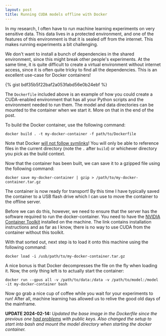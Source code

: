 ```yaml
---
layout: post
title: Running CUDA models offline with Docker
---
```

In my research, I often have to run machine learning experiments on very sensitive data. This data lives in a protected environment, and one of the features of this environment is that it is sealed off from the internet. This makes running experiments a bit challenging.

We don't want to install a bunch of dependencies in the shared environment, since this might break other people's experiments. At the same time, it is quite difficult to create a virtual environment without internet access, since it is often quite tricky to find all the dependencies. This is an excellent use-case for Docker containers!

{% gist bdf35b5f22baf2a053fabd56e0b24ebf %}

The `Dockerfile` included above is an example of how you could create a CUDA-enabled environment that has all your Python scripts and the environment needed to run them. The model and data directories can be mounted to the container when we start it. More on that in the end of the post.

To build the Docker container, use the following command:

```
docker build . -t my-docker-container -f path/to/Dockerfile
```

Note that Docker [will not follow symlinks](https://stackoverflow.com/a/31885214/807515)! You will only be able to reference files in the current directory (note the `.` after `build`) or whichever directory you pick as the build context.

Now that the container has been built, we can save it to a gzipped file using the following command:

```
docker save my-docker-container | gzip > /path/to/my-docker-container.tar.gz
```

The container is now ready for transport! By this time I have typically saved the container to a USB flash drive which I can use to move the container to the offline server.

Before we can do this, however, we need to ensure that the server has the software required to run the docker-container. You need to have the [NVIDIA Container Toolkit](https://github.com/NVIDIA/nvidia-docker) installed on the machine. The link contains installation instructions and as far as I know, there is no way to use CUDA from the container without this toolkit.

With that sorted out, next step is to load it onto this machine using the following command:

```
docker load -i /usb/path/to/my-docker-container.tar.gz
```

A nice bonus is that Docker decompresses the file on the fly when loading it. Now, the only thing left is to actually start the container:

```
docker run --gpus all -v /path/to/data:/data -v /path/to/model:/model -it my-docker-container bash
```

Now go grab a nice cup of coffee while you wait for your experiments to run! After all, machine learning has allowed us to relive the good old days of the mainframe.

__UPDATE 2024-02-14:__ _Updated the base image in the Dockerfile since the previous one [had problems](https://github.com/NVIDIA/nvidia-container-toolkit/issues/257) with public keys. Also changed the setup to start into bash and mount the model directory when starting the docker container._